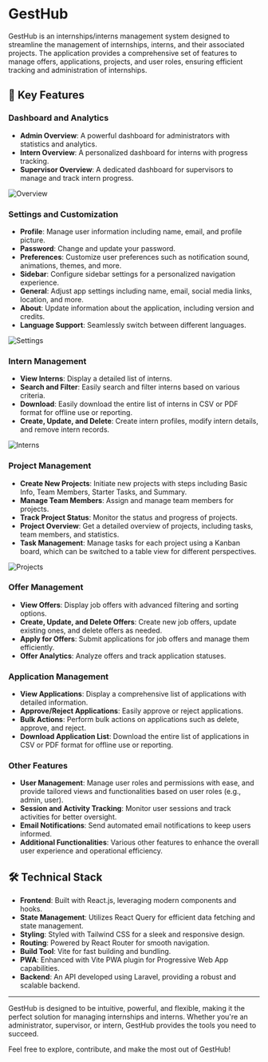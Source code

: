 # GestHub

GestHub is an internships/interns management system designed to streamline the management of internships, interns, and their associated projects. The application provides a comprehensive set of features to manage offers, applications, projects, and user roles, ensuring efficient tracking and administration of internships.


## 🚀 Key Features

### Dashboard and Analytics
- **Admin Overview**: A powerful dashboard for administrators with statistics and analytics.
- **Intern Overview**: A personalized dashboard for interns with progress tracking.
- **Supervisor Overview**: A dedicated dashboard for supervisors to manage and track intern progress.

![Overview](https://github.com/user-attachments/assets/dac48819-9a09-40ed-ba3b-fdd9c0957394)


### Settings and Customization
- **Profile**: Manage user information including name, email, and profile picture.
- **Password**: Change and update your password.
- **Preferences**: Customize user preferences such as notification sound, animations, themes, and more.
- **Sidebar**: Configure sidebar settings for a personalized navigation experience.
- **General**: Adjust app settings including name, email, social media links, location, and more.
- **About**: Update information about the application, including version and credits.
- **Language Support**: Seamlessly switch between different languages.

![Settings](https://github.com/user-attachments/assets/a4cb61d3-aad6-452c-b0e4-263409a5cc81)


### Intern Management
- **View Interns**: Display a detailed list of interns.
- **Search and Filter**: Easily search and filter interns based on various criteria.
- **Download**: Easily download the entire list of interns in CSV or PDF format for offline use or reporting.
- **Create, Update, and Delete**: Create intern profiles, modify intern details, and remove intern records.

![Interns](https://github.com/user-attachments/assets/a831e495-d579-4aa4-96c3-1c0e2762753c)


### Project Management
- **Create New Projects**: Initiate new projects with steps including Basic Info, Team Members, Starter Tasks, and Summary.
- **Manage Team Members**: Assign and manage team members for projects.
- **Track Project Status**: Monitor the status and progress of projects.
- **Project Overview**: Get a detailed overview of projects, including tasks, team members, and statistics.
- **Task Management**: Manage tasks for each project using a Kanban board, which can be switched to a table view for different perspectives.

![Projects](https://github.com/user-attachments/assets/ab85ce56-8be2-4bfa-bb09-15083f14241a)


### Offer Management
- **View Offers**: Display job offers with advanced filtering and sorting options.
- **Create, Update, and Delete Offers**: Create new job offers, update existing ones, and delete offers as needed.
- **Apply for Offers**: Submit applications for job offers and manage them efficiently.
- **Offer Analytics**: Analyze offers and track application statuses.

### Application Management
- **View Applications**: Display a comprehensive list of applications with detailed information.
- **Approve/Reject Applications**: Easily approve or reject applications.
- **Bulk Actions**: Perform bulk actions on applications such as delete, approve, and reject.
- **Download Application List**: Download the entire list of applications in CSV or PDF format for offline use or reporting.


### Other Features
- **User Management**: Manage user roles and permissions with ease, and provide tailored views and functionalities based on user roles (e.g., admin, user).
- **Session and Activity Tracking**: Monitor user sessions and track activities for better oversight.
- **Email Notifications**: Send automated email notifications to keep users informed.
- **Additional Functionalities**: Various other features to enhance the overall user experience and operational efficiency.



## 🛠️ Technical Stack

- **Frontend**: Built with React.js, leveraging modern components and hooks.
- **State Management**: Utilizes React Query for efficient data fetching and state management.
- **Styling**: Styled with Tailwind CSS for a sleek and responsive design.
- **Routing**: Powered by React Router for smooth navigation.
- **Build Tool**: Vite for fast building and bundling.
- **PWA**: Enhanced with Vite PWA plugin for Progressive Web App capabilities.
- **Backend**: An API developed using Laravel, providing a robust and scalable backend.

---

GestHub is designed to be intuitive, powerful, and flexible, making it the perfect solution for managing internships and interns. Whether you're an administrator, supervisor, or intern, GestHub provides the tools you need to succeed.

Feel free to explore, contribute, and make the most out of GestHub!
